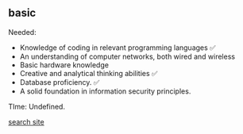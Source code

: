 ## basic

Needed:
  - Knowledge of coding in relevant programming languages ✅
  - An understanding of computer networks, both wired and wireless
  - Basic hardware knowledge 
  - Creative and analytical thinking abilities ✅
  - Database proficiency. ✅
  - A solid foundation in information security principles.

TIme: Undefined.

<a href="https://www.eccouncil.org/cybersecurity-exchange/ethical-hacking/ethical-hacking-understanding-basics/" target="_blank">search site</a>
